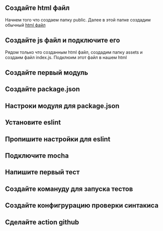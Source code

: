 ## Создайте html файл
Начнем того что создаем папку public. Далее в этой папке создадим обычный [html файл](https://github.com/burtovoy/template/blob/master/public/index.html)  

## Создайте js файл и подключите его
Рядом только что созданным html файл, создадим папку assets и создаим файл index.js. Подклюим этот файл в нашем html

<script crossorigin src="/assets/index.js" type="module"></script>

## Создайте первый модуль 
## Создайте package.json
## Настроки модуля для package.json
## Установите eslint 
## Пропишите настройки для eslint 
## Подключите mocha 
## Напишите первый тест 
## Создайте комануду для запуска тестов
## Создайте конфигрурацию проверки синтакиса 
## Сделайте action github
